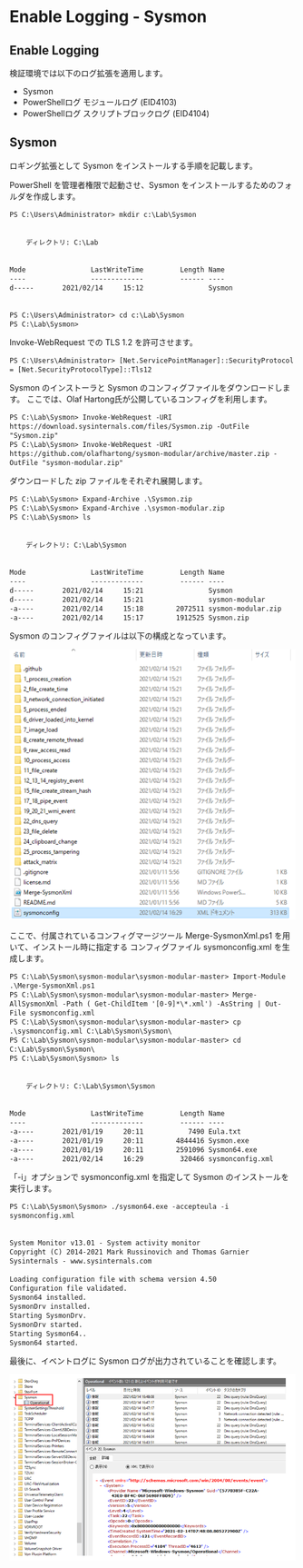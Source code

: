 # Enable Logging - Sysmon

Enable Logging
-------------

検証環境では以下のログ拡張を適用します。

- Sysmon
- PowerShellログ モジュールログ (EID4103)
- PowerShellログ スクリプトブロックログ (EID4104)


Sysmon
-------------
ロギング拡張として Sysmon をインストールする手順を記載します。

PowerShell を管理者権限で起動させ、Sysmon をインストールするためのフォルダを作成します。

```
PS C:\Users\Administrator> mkdir c:\Lab\Sysmon


    ディレクトリ: C:\Lab


Mode                LastWriteTime         Length Name
----                -------------         ------ ----
d-----       2021/02/14     15:12                Sysmon


PS C:\Users\Administrator> cd c:\Lab\Sysmon
PS C:\Lab\Sysmon>
```
Invoke-WebRequest での TLS 1.2 を許可させます。
```
PS C:\Users\Administrator> [Net.ServicePointManager]::SecurityProtocol = [Net.SecurityProtocolType]::Tls12
```
Sysmon のインストーラと Sysmon のコンフィグファイルをダウンロードします。
ここでは、Olaf Hartong氏が公開しているコンフィグを利用します。
```
PS C:\Lab\Sysmon> Invoke-WebRequest -URI https://download.sysinternals.com/files/Sysmon.zip -OutFile "Sysmon.zip"
PS C:\Lab\Sysmon> Invoke-WebRequest -URI https://github.com/olafhartong/sysmon-modular/archive/master.zip -OutFile "sysmon-modular.zip"
```

ダウンロードした zip ファイルをそれぞれ展開します。

```
PS C:\Lab\Sysmon> Expand-Archive .\Sysmon.zip
PS C:\Lab\Sysmon> Expand-Archive .\sysmon-modular.zip
PS C:\Lab\Sysmon> ls


    ディレクトリ: C:\Lab\Sysmon


Mode                LastWriteTime         Length Name
----                -------------         ------ ----
d-----       2021/02/14     15:21                Sysmon
d-----       2021/02/14     15:21                sysmon-modular
-a----       2021/02/14     15:18        2072511 sysmon-modular.zip
-a----       2021/02/14     15:17        1912525 Sysmon.zip
```

Sysmon のコンフィグファイルは以下の構成となっています。

![Sysmon-1](images/Sysmon-1.png)

ここで、付属されているコンフィグマージツール Merge-SysmonXml.ps1 を用いて、インストール時に指定する
コンフィグファイル sysmonconfig.xml を生成します。

```
PS C:\Lab\Sysmon\sysmon-modular\sysmon-modular-master> Import-Module .\Merge-SysmonXml.ps1
PS C:\Lab\Sysmon\sysmon-modular\sysmon-modular-master> Merge-AllSysmonXml -Path ( Get-ChildItem '[0-9]*\*.xml') -AsString | Out-File sysmonconfig.xml
PS C:\Lab\Sysmon\sysmon-modular\sysmon-modular-master> cp .\sysmonconfig.xml C:\Lab\Sysmon\Sysmon\
PS C:\Lab\Sysmon\sysmon-modular\sysmon-modular-master> cd C:\Lab\Sysmon\Sysmon\
PS C:\Lab\Sysmon\Sysmon> ls


    ディレクトリ: C:\Lab\Sysmon\Sysmon


Mode                LastWriteTime         Length Name
----                -------------         ------ ----
-a----       2021/01/19     20:11           7490 Eula.txt
-a----       2021/01/19     20:11        4844416 Sysmon.exe
-a----       2021/01/19     20:11        2591096 Sysmon64.exe
-a----       2021/02/14     16:29         320466 sysmonconfig.xml
```

「-i」オプションで sysmonconfig.xml を指定して Sysmon のインストールを実行します。

```
PS C:\Lab\Sysmon\Sysmon> ./sysmon64.exe -accepteula -i sysmonconfig.xml


System Monitor v13.01 - System activity monitor
Copyright (C) 2014-2021 Mark Russinovich and Thomas Garnier
Sysinternals - www.sysinternals.com

Loading configuration file with schema version 4.50
Configuration file validated.
Sysmon64 installed.
SysmonDrv installed.
Starting SysmonDrv.
SysmonDrv started.
Starting Sysmon64..
Sysmon64 started.
```

最後に、イベントログに Sysmon ログが出力されていることを確認します。

![Sysmon-2](images/Sysmon-2.png)
